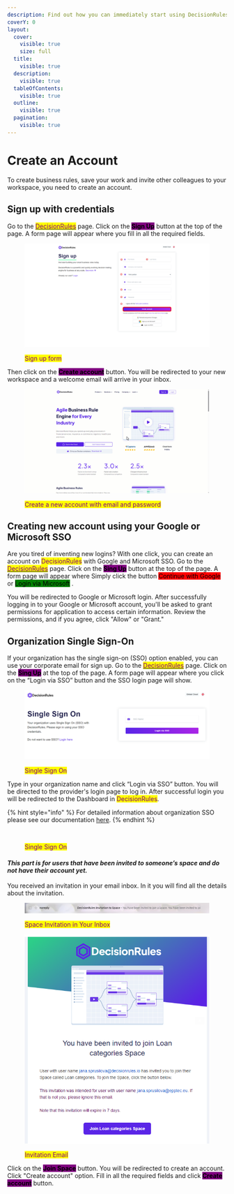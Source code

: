 ```yaml
---
description: Find out how you can immediately start using DecisionRules
coverY: 0
layout:
  cover:
    visible: true
    size: full
  title:
    visible: true
  description:
    visible: true
  tableOfContents:
    visible: true
  outline:
    visible: true
  pagination:
    visible: true
---
```


# Create an Account

To create business rules, save your work and invite other colleagues to your workspace, you need to create an account.

## Sign up with credentials

Go to the [<mark style="color:purple;">DecisionRules</mark>](https://www.decisionrules.io/) page. Click on the <mark style="background-color:purple;">**Sign Up**</mark> button at the top of the page. A form page will appear where you fill in all the required fields.&#x20;

<figure><img src="../.gitbook/assets/signupform.png" alt=""><figcaption><p><mark style="color:purple;">Sign up form</mark></p></figcaption></figure>

Then click on the <mark style="background-color:purple;">**Create account**</mark> button. You will be redirected to your new workspace and a welcome email will arrive in your inbox.

<figure><img src="../.gitbook/assets/signup.gif" alt=""><figcaption><p><mark style="color:purple;">Create a new account with email and password</mark></p></figcaption></figure>

## Creating new account using your Google or Microsoft SSO

Are you tired of inventing new logins? With one click, you can create an account on <mark style="color:purple;">DecisionRules</mark> with Google and Microsoft SSO. Go to the [<mark style="color:purple;">DecisionRules</mark>](https://www.decisionrules.io/) page. Click on the <mark style="background-color:purple;">**Sing Up**</mark> button at the top of the page. A form page will appear where Simply click the button <mark style="background-color:red;">Continue with Google</mark> or <mark style="background-color:green;">Login via Microsoft</mark> .

You will be redirected to Google or Microsoft login. After successfully logging in to your Google or Microsoft account, you'll be asked to grant permissions for application to access certain information. Review the permissions, and if you agree, click "Allow" or "Grant."

## Organization Single Sign-On

If your organization has the single sign-on (SSO) option enabled, you can use your corporate email for sign up. Go to the [<mark style="color:purple;">DecisionRules</mark>](https://www.decisionrules.io/) page. Click on the <mark style="background-color:purple;">**Sing Up**</mark> at the top of the page. A form page will appear where you click on the “Login via SSO” button and the SSO login page will show.

<figure><img src="../.gitbook/assets/loginsso.png" alt=""><figcaption><p><mark style="color:purple;">Single Sign On</mark></p></figcaption></figure>

Type in your organization name and click “Login via SSO” button. You will be directed to the provider's login page to log in. After successful login you will be redirected to the Dashboard in <mark style="color:purple;">DecisionRules</mark>.

{% hint style="info" %}
For detailed information about organization SSO please see our documentation [here](https://docs.decisionrules.io/doc/other/single-sign-on-sso).
{% endhint %}

<figure><img src="../.gitbook/assets/loginSSO.gif" alt=""><figcaption><p><mark style="color:purple;">Single Sign On</mark></p></figcaption></figure>

#### _This part is for users that have been invited to someone’s space and do not have their account yet._

You received an invitation in your email inbox. In it you will find all the details about the invitation.

<figure><img src="../.gitbook/assets/inboxinvite (1).png" alt=""><figcaption><p><mark style="color:purple;">Space Invitation in Your Inbox</mark></p></figcaption></figure>

<figure><img src="../.gitbook/assets/invitation.png" alt=""><figcaption><p><mark style="color:purple;">Invitation Email</mark></p></figcaption></figure>

Click on the <mark style="background-color:purple;">**Join Space**</mark> button. You will be redirected to create an account. Click "Create account" option. Fill in all the required fields and click  <mark style="background-color:purple;">**Create account**</mark>  button.
